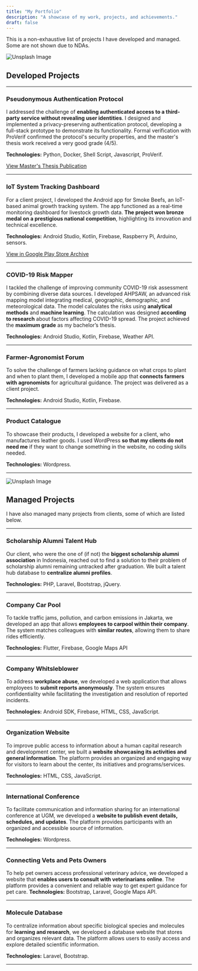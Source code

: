 ```yaml
---
title: "My Portfolio"
description: "A showcase of my work, projects, and achievements."
draft: false
---
```


This is a non-exhaustive list of projects I have developed and managed. Some are not shown due to NDAs.

![Unsplash Image](https://images.unsplash.com/photo-1498050108023-c5249f4df085?q=80&w=1472&auto=format&fit=crop&ixlib=rb-4.0.3&ixid=M3wxMjA3fDB8MHxwaG90by1wYWdlfHx8fGVufDB8fHx8fA%3D%3D)

## Developed Projects

---

### Pseudonymous Authentication Protocol

I addressed the challenge of **enabling authenticated access to a third-party service without revealing user identities**. I designed and implemented a privacy-preserving authentication protocol, developing a full-stack prototype to demonstrate its functionality. Formal verification with ProVerif confirmed the protocol's security properties, and the master's thesis work received a very good grade (4/5).

**Technologies:** Python, Docker, Shell Script, Javascript, ProVerif.

[View Master's Thesis Publication](https://aaltodoc.aalto.fi/items/1504145a-ad66-447a-86e4-d228f4c4f8d6)

---

### IoT System Tracking Dashboard

For a client project, I developed the Android app for Smoke Beefs, an IoT-based animal growth tracking system. The app functioned as a real-time monitoring dashboard for livestock growth data. **The project won bronze medal on a prestigious national competition**, highlighting its innovation and technical excellence.

**Technologies:** Android Studio, Kotlin, Firebase, Raspberry Pi, Arduino, sensors.

[View in Google Play Store Archive](https://apkpure.com/smoke-beefs/com.thefajarmalik.smokebeefs)

---

### COVID-19 Risk Mapper

I tackled the challenge of improving community COVID-19 risk assessment by combining diverse data sources. I developed AHPSAW, an advanced risk mapping model integrating medical, geographic, demographic, and meteorological data. The model calculates the risks using **analytical methods** and **machine learning**. The calculation was designed **according to research** about factors affecting COVID-19 spread. The project achieved the **maximum grade** as my bachelor’s thesis.

**Technologies:** Android Studio, Kotlin, Firebase, Weather API.

<!-- [View in GitHub](https://github.com/thefajarmalik/AHPSAW) -->

---

### Farmer-Agronomist Forum

To solve the challenge of farmers lacking guidance on what crops to plant and when to plant them, I developed a mobile app that **connects farmers with agronomists** for agricultural guidance. The project was delivered as a client project.

**Technologies:** Android Studio, Kotlin, Firebase.

---

### Product Catalogue

To showcase their products, I developed a website for a client, who manufactures leather goods. I used WordPress **so that my clients do not need me** if they want to change something in the website, no coding skills needed.

**Technologies:** Wordpress.

---

![Unsplash Image](https://images.unsplash.com/photo-1531403009284-440f080d1e12?q=80&w=1470&auto=format&fit=crop&ixlib=rb-4.0.3&ixid=M3wxMjA3fDB8MHxwaG90by1wYWdlfHx8fGVufDB8fHx8fA%3D%3D)

## Managed Projects
I have also managed many projects from clients, some of which are listed below.

---

### Scholarship Alumni Talent Hub

Our client, who were the one of (if not) the **biggest scholarship alumni association** in Indonesia, reached out to find a solution to their problem of scholarship alumni remaining untracked after graduation. We built a talent hub database to **centralize alumni profiles**.

**Technologies:** PHP, Laravel, Bootstrap, jQuery.

---

### Company Car Pool

To tackle traffic jams, pollution, and carbon emissions in Jakarta, we developed an app that allows **employees to carpool within their company**. The system matches colleagues with **similar routes**, allowing them to share rides efficiently.

**Technologies:** Flutter, Firebase, Google Maps API

---

### Company Whitsleblower

To address **workplace abuse**, we developed a web application that allows employees to **submit reports anonymously**. The system ensures confidentiality while facilitating the investigation and resolution of reported incidents.

**Technologies:** Android SDK, Firebase, HTML, CSS, JavaScript.

---

### Organization Website

To improve public access to information about a human capital research and development center, we built a **website showcasing its activities and general information**. The platform provides an organized and engaging way for visitors to learn about the center, its initiatives and programs/services.

**Technologies:** HTML, CSS, JavaScript.

---

### International Conference

To facilitate communication and information sharing for an international conference at UGM, we developed a **website to publish event details, schedules, and updates**. The platform provides participants with an organized and accessible source of information.

**Technologies:** Wordpress.

---

### Connecting Vets and Pets Owners

To help pet owners access professional veterinary advice, we developed a website that **enables users to consult with veterinarians online**. The platform provides a convenient and reliable way to get expert guidance for pet care.
**Technologies:**  Bootstrap, Laravel, Google Maps API.

---

### Molecule Database

To centralize information about specific biological species and molecules for **learning and research**, we developed a database website that stores and organizes relevant data. The platform allows users to easily access and explore detailed scientific information.

**Technologies:** Laravel, Bootstrap.

---